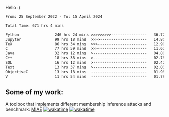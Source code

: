Hello :)


<!--START_SECTION:waka-->

```txt
From: 25 September 2022 - To: 15 April 2024

Total Time: 671 hrs 4 mins

Python                246 hrs 24 mins >>>>>>>>>----------------   36.72 %
Jupyter               99 hrs 18 mins  >>>>---------------------   14.80 %
TeX                   86 hrs 34 mins  >>>----------------------   12.90 %
C                     77 hrs 59 mins  >>>----------------------   11.62 %
Java                  32 hrs 12 mins  >------------------------   04.80 %
C++                   18 hrs 38 mins  >------------------------   02.78 %
SQL                   16 hrs 12 mins  >------------------------   02.42 %
Text                  13 hrs 37 mins  >------------------------   02.03 %
ObjectiveC            13 hrs 18 mins  -------------------------   01.98 %
V                     11 hrs 54 mins  -------------------------   01.78 %
```

<!--END_SECTION:waka-->

## Some of my work: 

A toolbox that implements different membership inference attacks and benchmark: [MIAE](https://github.com/RPI-DSPlab) [![wakatime](https://wakatime.com/badge/user/18ac89f5-baf8-49e6-a5ee-d9272435ce3a/project/3e6541fd-578f-4d9d-9080-f2a42b2d10e1.svg)](https://wakatime.com/badge/user/18ac89f5-baf8-49e6-a5ee-d9272435ce3a/project/3e6541fd-578f-4d9d-9080-f2a42b2d10e1) [![wakatime](https://wakatime.com/badge/user/18ac89f5-baf8-49e6-a5ee-d9272435ce3a/project/5d5826e9-c6d6-4d86-8b00-0d1608c5f167.svg)](https://wakatime.com/badge/user/18ac89f5-baf8-49e6-a5ee-d9272435ce3a/project/5d5826e9-c6d6-4d86-8b00-0d1608c5f167)
